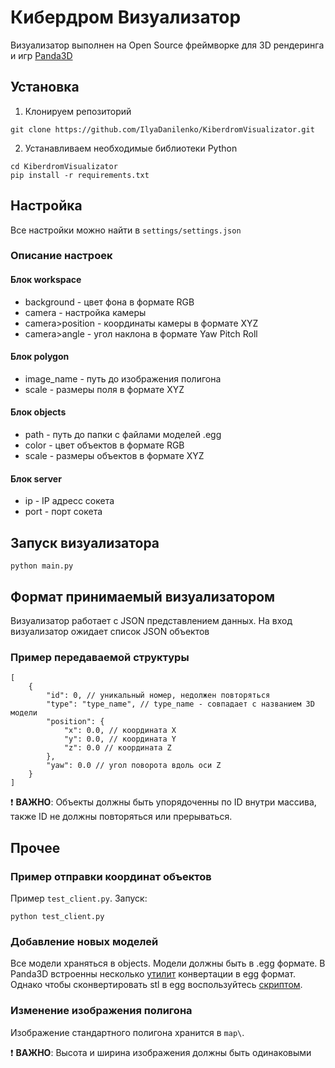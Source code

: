 # Кибердром Визуализатор
Визуализатор выполнен на Open Source фреймворке для 3D рендеринга и игр [Panda3D](https://www.panda3d.org/)
## Установка
1. Клонируем репозиторий
```
git clone https://github.com/IlyaDanilenko/KiberdromVisualizator.git
```
2. Устанавливаем необходимые библиотеки Python
```
cd KiberdromVisualizator
pip install -r requirements.txt
```

## Настройка
Все настройки можно найти в `settings/settings.json`

### Описание настроек
#### Блок workspace
* background - цвет фона в формате RGB
* camera - настройка камеры
* camera>position - координаты камеры в формате XYZ
* camera>angle - угол наклона в формате Yaw Pitch Roll
#### Блок polygon
* image_name - путь до изображения полигона
* scale - размеры поля в формате XYZ
#### Блок objects
* path - путь до папки с файлами моделей .egg
* color - цвет объектов в формате RGB
* scale - размеры объектов в формате XYZ
#### Блок server
* ip - IP адресс сокета
* port - порт сокета

## Запуск визуализатора
```
python main.py
```

## Формат принимаемый визуализатором
Визуализатор работает с JSON представлением данных.
На вход визуализатор ожидает список JSON объектов
### Пример передаваемой структуры
```
[
    {
        "id": 0, // уникальный номер, недолжен повторяться
        "type": "type_name", // type_name - совпадает с названием 3D модели
        "position": {
            "x": 0.0, // координата X
            "y": 0.0, // координата Y
            "z": 0.0 // координата Z
        },
        "yaw": 0.0 // угол поворота вдоль оси Z
    }
]
```
:heavy_exclamation_mark: __ВАЖНО__: Объекты должны быть упорядоченны по ID внутри массива, также ID не должны повторяться или прерываться.
## Прочее
### Пример отправки координат объектов
Пример `test_client.py`. Запуск:
```
python test_client.py
```

### Добавление новых моделей
Все модели храняться в objects. Модели должны быть в .egg формате. В Panda3D встроенны несколько [утилит](https://docs.panda3d.org/1.10/python/tools/model-export/index) конвертации в egg формат. Однако чтобы сконвертировать stl в egg воспользуйтесь [скриптом](http://codepad.org/dlG9cKKQ).

### Изменение изображения полигона
Изображение стандартного полигона хранится в `map\`.

:heavy_exclamation_mark: __ВАЖНО__: Высота и ширина изображения должны быть одинаковыми
